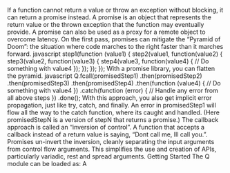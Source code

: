 If a function cannot return a value or throw an exception without blocking, it can return a promise instead. A promise is an object that represents the return value or the thrown exception that the function may eventually provide. A promise can also be used as a proxy for a remote object to overcome latency. On the first pass, promises can mitigate the “Pyramid of Doom”: the situation where code marches to the right faster than it marches forward. javascript step1(function (value1) { step2(value1, function(value2) { step3(value2, function(value3) { step4(value3, function(value4) { // Do something with value4 }); }); }); }); With a promise library, you can flatten the pyramid. javascript Q.fcall(promisedStep1) .then(promisedStep2) .then(promisedStep3) .then(promisedStep4) .then(function (value4) { // Do something with value4 }) .catch(function (error) { // Handle any error from all above steps }) .done(); With this approach, you also get implicit error propagation, just like try, catch, and finally. An error in promisedStep1 will flow all the way to the catch function, where its caught and handled. (Here promisedStepN is a version of stepN that returns a promise.) The callback approach is called an “inversion of control”. A function that accepts a callback instead of a return value is saying, “Dont call me, Ill call you.”. Promises un-invert the inversion, cleanly separating the input arguments from control flow arguments. This simplifies the use and creation of APIs, particularly variadic, rest and spread arguments. Getting Started The Q module can be loaded as: A <script> tag (creating a Q global variable): ~2.5 KB minified and gzipped. A Node.js and CommonJS module, available in npm as the q package An AMD module A component as microjs/q Using bower as q#^1.4.1 Using NuGet as Q Q can exchange promises with jQuery, Dojo, When.js, WinJS, and more. Resources Our wiki contains a number of useful resources, including: A method-by-method Q API reference. A growing examples gallery, showing how Q can be used to make everything better. From XHR to database access to accessing the Flickr API, Q is there for you. There are many libraries that produce and consume Q promises for everything from file system/database access or RPC to templating. For a list of some of the more popular ones, see Libraries. If you want materials that introduce the promise concept generally, and the below tutorial isnt doing it for you, check out our collection of presentations, blog posts, and podcasts. A guide for those coming from jQuerys $.Deferred. Wed also love to have you join the Q-Continuum mailing list. Tutorial Promises have a then method, which you can use to get the eventual return value (fulfillment) or thrown exception (rejection). javascript promiseMeSomething() .then(function (value) { }, function (reason) { }); If promiseMeSomething returns a promise that gets fulfilled later with a return value, the first function (the fulfillment handler) will be called with the value. However, if the promiseMeSomething function gets rejected later by a thrown exception, the second function (the rejection handler) will be called with the exception. Note that resolution of a promise is always asynchronous: that is, the fulfillment or rejection handler will always be called in the next turn of the event loop (i.e. process.nextTick in Node). This gives you a nice guarantee when mentally tracing the flow of your code, namely that then will always return before either handler is executed. In this tutorial, we begin with how to consume and work with promises. Well talk about how to create them, and thus create functions like promiseMeSomething that return promises, below. Propagation The then method returns a promise, which in this example, Im assigning to outputPromise. javascript var outputPromise = getInputPromise() .then(function (input) { }, function (reason) { }); The outputPromise variable becomes a new promise for the return value of either handler. Since a function can only either return a value or throw an exception, only one handler will ever be called and it will be responsible for resolving outputPromise. If you return a value in a handler, outputPromise will get fulfilled. If you throw an exception in a handler, outputPromise will get rejected. If you return a promise in a handler, outputPromise will “become” that promise. Being able to become a new promise is useful for managing delays, combining results, or recovering from errors. If the getInputPromise() promise gets rejected and you omit the rejection handler, the error will go to outputPromise: javascript var outputPromise = getInputPromise() .then(function (value) { }); If the input promise gets fulfilled and you omit the fulfillment handler, the value will go to outputPromise: javascript var outputPromise = getInputPromise() .then(null, function (error) { }); Q promises provide a fail shorthand for then when you are only interested in handling the error: javascript var outputPromise = getInputPromise() .fail(function (error) { }); If you are writing JavaScript for modern engines only or using CoffeeScript, you may use catch instead of fail. Promises also have a fin function that is like a finally clause. The final handler gets called, with no arguments, when the promise returned by getInputPromise() either returns a value or throws an error. The value returned or error thrown by getInputPromise() passes directly to outputPromise unless the final handler fails, and may be delayed if the final handler returns a promise. javascript var outputPromise = getInputPromise() .fin(function () { // close files, database connections, stop servers, conclude tests }); If the handler returns a value, the value is ignored If the handler throws an error, the error passes to outputPromise If the handler returns a promise, outputPromise gets postponed. The eventual value or error has the same effect as an immediate return value or thrown error: a value would be ignored, an error would be forwarded. If you are writing JavaScript for modern engines only or using CoffeeScript, you may use finally instead of fin. Chaining There are two ways to chain promises. You can chain promises either inside or outside handlers. The next two examples are equivalent. javascript return getUsername() .then(function (username) { return getUser(username) .then(function (user) { // if we get here without an error, // the value returned here // or the exception thrown here // resolves the promise returned // by the first line }) }); javascript return getUsername() .then(function (username) { return getUser(username); }) .then(function (user) { // if we get here without an error, // the value returned here // or the exception thrown here // resolves the promise returned // by the first line }); The only difference is nesting. Its useful to nest handlers if you need to capture multiple input values in your closure. javascript function authenticate() { return getUsername() .then(function (username) { return getUser(username); }) // chained because we will not need the user name in the next event .then(function (user) { return getPassword() // nested because we need both user and password next .then(function (password) { if (user.passwordHash !== hash(password)) { throw new Error("Cant authenticate"); } }); }); } Combination You can turn an array of promises into a promise for the whole, fulfilled array using all. javascript return Q.all([ eventualAdd(2, 2), eventualAdd(10, 20) ]); If you have a promise for an array, you can use spread as a replacement for then. The spread function “spreads” the values over the arguments of the fulfillment handler. The rejection handler will get called at the first sign of failure. That is, whichever of the received promises fails first gets handled by the rejection handler. javascript function eventualAdd(a, b) { return Q.spread([a, b], function (a, b) { return a + b; }) } But spread calls all initially, so you can skip it in chains. javascript return getUsername() .then(function (username) { return [username, getUser(username)]; }) .spread(function (username, user) { }); The all function returns a promise for an array of values. When this promise is fulfilled, the array contains the fulfillment values of the original promises, in the same order as those promises. If one of the given promises is rejected, the returned promise is immediately rejected, not waiting for the rest of the batch. If you want to wait for all of the promises to either be fulfilled or rejected, you can use allSettled. javascript Q.allSettled(promises) .then(function (results) { results.forEach(function (result) { if (result.state === "fulfilled") { var value = result.value; } else { var reason = result.reason; } }); }); The any function accepts an array of promises and returns a promise that is fulfilled by the first given promise to be fulfilled, or rejected if all of the given promises are rejected. javascript Q.any(promises) .then(function (first) { // Any of the promises was fulfilled. }, function (error) { // All of the promises were rejected. }); Sequences If you have a number of promise-producing functions that need to be run sequentially, you can of course do so manually: javascript return foo(initialVal).then(bar).then(baz).then(qux); However, if you want to run a dynamically constructed sequence of functions, youll want something like this: ```javascript var funcs = [foo, bar, baz, qux]; var result = Q(initialVal); funcs.forEach(function (f) { result = result.then(f); }); return result; ``` You can make this slightly more compact using reduce: javascript return funcs.reduce(function (soFar, f) { return soFar.then(f); }, Q(initialVal)); Or, you could use the ultra-compact version: javascript return funcs.reduce(Q.when, Q(initialVal)); Handling Errors One sometimes-unintuitive aspect of promises is that if you throw an exception in the fulfillment handler, it will not be caught by the error handler. javascript return foo() .then(function (value) { throw new Error("Cant bar."); }, function (error) { // We only get here if "foo" fails }); To see why this is, consider the parallel between promises and try/catch. We are try-ing to execute foo(): the error handler represents a catch for foo(), while the fulfillment handler represents code that happens after the try/catch block. That code then needs its own try/catch block. In terms of promises, this means chaining your rejection handler: javascript return foo() .then(function (value) { throw new Error("Cant bar."); }) .fail(function (error) { // We get here with either foos error or bars error }); Progress Notification Its possible for promises to report their progress, e.g. for tasks that take a long time like a file upload. Not all promises will implement progress notifications, but for those that do, you can consume the progress values using a third parameter to then: javascript return uploadFile() .then(function () { // Success uploading the file }, function (err) { // There was an error, and we get the reason for error }, function (progress) { // We get notified of the uploads progress as it is executed }); Like fail, Q also provides a shorthand for progress callbacks called progress: javascript return uploadFile().progress(function (progress) { // We get notified of the uploads progress }); The End When you get to the end of a chain of promises, you should either return the last promise or end the chain. Since handlers catch errors, its an unfortunate pattern that the exceptions can go unobserved. So, either return it, javascript return foo() .then(function () { return "bar"; }); Or, end it. javascript foo() .then(function () { return "bar"; }) .done(); Ending a promise chain makes sure that, if an error doesnt get handled before the end, it will get rethrown and reported. This is a stopgap. We are exploring ways to make unhandled errors visible without any explicit handling. The Beginning Everything above assumes you get a promise from somewhere else. This is the common case. Every once in a while, you will need to create a promise from scratch. Using Q.fcall You can create a promise from a value using Q.fcall. This returns a promise for 10. javascript return Q.fcall(function () { return 10; }); You can also use fcall to get a promise for an exception. javascript return Q.fcall(function () { throw new Error("Cant do it"); }); As the name implies, fcall can call functions, or even promised functions. This uses the eventualAdd function above to add two numbers. javascript return Q.fcall(eventualAdd, 2, 2); Using Deferreds If you have to interface with asynchronous functions that are callback-based instead of promise-based, Q provides a few shortcuts (like Q.nfcall and friends). But much of the time, the solution will be to use deferreds. javascript var deferred = Q.defer(); FS.readFile("foo.txt", "utf-8", function (error, text) { if (error) { deferred.reject(new Error(error)); } else { deferred.resolve(text); } }); return deferred.promise; Note that a deferred can be resolved with a value or a promise. The reject function is a shorthand for resolving with a rejected promise. ```javascript // this: deferred.reject(new Error("Cant do it")); // is shorthand for: var rejection = Q.fcall(function () { throw new Error("Cant do it"); }); deferred.resolve(rejection); ``` This is a simplified implementation of Q.delay. javascript function delay(ms) { var deferred = Q.defer(); setTimeout(deferred.resolve, ms); return deferred.promise; } This is a simplified implementation of Q.timeout javascript function timeout(promise, ms) { var deferred = Q.defer(); Q.when(promise, deferred.resolve); delay(ms).then(function () { deferred.reject(new Error("Timed out")); }); return deferred.promise; } Finally, you can send a progress notification to the promise with deferred.notify. For illustration, this is a wrapper for XML HTTP requests in the browser. Note that a more thorough implementation would be in order in practice. ```javascript function requestOkText(url) { var request = new XMLHttpRequest(); var deferred = Q.defer(); request.open("GET", url, true); request.onload = onload; request.onerror = onerror; request.onprogress = onprogress; request.send(); function onload() { if (request.status === 200) { deferred.resolve(request.responseText); } else { deferred.reject(new Error("Status code was " + request.status)); } } function onerror() { deferred.reject(new Error("Cant XHR " + JSON.stringify(url))); } function onprogress(event) { deferred.notify(event.loaded / event.total); } return deferred.promise; } ``` Below is an example of how to use this requestOkText function: javascript requestOkText("http://localhost:3000") .then(function (responseText) { // If the HTTP response returns 200 OK, log the response text. console.log(responseText); }, function (error) { // If theres an error or a non-200 status code, log the error. console.error(error); }, function (progress) { // Log the progress as it comes in. console.log("Request progress: " + Math.round(progress * 100) + "%"); }); Using Q.Promise This is an alternative promise-creation API that has the same power as the deferred concept, but without introducing another conceptual entity. Rewriting the requestOkText example above using Q.Promise: ```javascript function requestOkText(url) { return Q.Promise(function(resolve, reject, notify) { var request = new XMLHttpRequest(); request.open("GET", url, true); request.onload = onload; request.onerror = onerror; request.onprogress = onprogress; request.send(); function onload() { if (request.status === 200) { resolve(request.responseText); } else { reject(new Error("Status code was " + request.status)); } } function onerror() { reject(new Error("Cant XHR " + JSON.stringify(url))); } function onprogress(event) { notify(event.loaded / event.total); } }); } ``` If requestOkText were to throw an exception, the returned promise would be rejected with that thrown exception as the rejection reason. The Middle If you are using a function that may return a promise, but just might return a value if it doesnt need to defer, you can use the “static” methods of the Q library. The when function is the static equivalent for then. javascript return Q.when(valueOrPromise, function (value) { }, function (error) { }); All of the other methods on a promise have static analogs with the same name. The following are equivalent: javascript return Q.all([a, b]); javascript return Q.fcall(function () { return [a, b]; }) .all(); When working with promises provided by other libraries, you should convert it to a Q promise. Not all promise libraries make the same guarantees as Q and certainly dont provide all of the same methods. Most libraries only provide a partially functional then method. This thankfully is all we need to turn them into vibrant Q promises. javascript return Q($.ajax(...)) .then(function () { }); If there is any chance that the promise you receive is not a Q promise as provided by your library, you should wrap it using a Q function. You can even use Q.invoke as a shorthand. javascript return Q.invoke($, ajax, ...) .then(function () { }); Over the Wire A promise can serve as a proxy for another object, even a remote object. There are methods that allow you to optimistically manipulate properties or call functions. All of these interactions return promises, so they can be chained. ``` direct manipulation using a promise as a proxy value.foo promise.get("foo") value.foo = value promise.put("foo", value) delete value.foo promise.del("foo") value.foo(...args) promise.post("foo", [args]) value.foo(...args) promise.invoke("foo", ...args) value(...args) promise.fapply([args]) value(...args) promise.fcall(...args) ``` If the promise is a proxy for a remote object, you can shave round-trips by using these functions instead of then. To take advantage of promises for remote objects, check out Q-Connection. Even in the case of non-remote objects, these methods can be used as shorthand for particularly-simple fulfillment handlers. For example, you can replace javascript return Q.fcall(function () { return [{ foo: "bar" }, { foo: "baz" }]; }) .then(function (value) { return value[0].foo; }); with javascript return Q.fcall(function () { return [{ foo: "bar" }, { foo: "baz" }]; }) .get(0) .get("foo"); Adapting Node If youre working with functions that make use of the Node.js callback pattern, where callbacks are in the form of function(err, result), Q provides a few useful utility functions for converting between them. The most straightforward are probably Q.nfcall and Q.nfapply ("Node function call/apply") for calling Node.js-style functions and getting back a promise: javascript return Q.nfcall(FS.readFile, "foo.txt", "utf-8"); return Q.nfapply(FS.readFile, ["foo.txt", "utf-8"]); If you are working with methods, instead of simple functions, you can easily run in to the usual problems where passing a method to another function—like Q.nfcall—"un-binds" the method from its owner. To avoid this, you can either use Function.prototype.bind or some nice shortcut methods we provide: javascript return Q.ninvoke(redisClient, "get", "user:1:id"); return Q.npost(redisClient, "get", ["user:1:id"]); You can also create reusable wrappers with Q.denodeify or Q.nbind: ```javascript var readFile = Q.denodeify(FS.readFile); return readFile("foo.txt", "utf-8"); var redisClientGet = Q.nbind(redisClient.get, redisClient); return redisClientGet("user:1:id"); ``` Finally, if youre working with raw deferred objects, there is a makeNodeResolver method on deferreds that can be handy: javascript var deferred = Q.defer(); FS.readFile("foo.txt", "utf-8", deferred.makeNodeResolver()); return deferred.promise; Long Stack Traces Q comes with optional support for “long stack traces,” wherein the stack property of Error rejection reasons is rewritten to be traced along asynchronous jumps instead of stopping at the most recent one. As an example: ```js function theDepthsOfMyProgram() { Q.delay(100).done(function explode() { throw new Error("boo!"); }); } theDepthsOfMyProgram(); ``` usually would give a rather unhelpful stack trace looking something like Error: boo! at explode (/path/to/test.js:3:11) at _fulfilled (/path/to/test.js:q:54) at resolvedValue.promiseDispatch.done (/path/to/q.js:823:30) at makePromise.promise.promiseDispatch (/path/to/q.js:496:13) at pending (/path/to/q.js:397:39) at process.startup.processNextTick.process._tickCallback (node.js:244:9) But, if you turn this feature on by setting js Q.longStackSupport = true; then the above code gives a nice stack trace to the tune of Error: boo! at explode (/path/to/test.js:3:11) From previous event: at theDepthsOfMyProgram (/path/to/test.js:2:16) at Object.<anonymous> (/path/to/test.js:7:1) Note how you can see the function that triggered the async operation in the stack trace! This is very helpful for debugging, as otherwise you end up getting only the first line, plus a bunch of Q internals, with no sign of where the operation started. In node.js, this feature can also be enabled through the Q_DEBUG environment variable: Q_DEBUG=1 node server.js This will enable long stack support in every instance of Q. This feature does come with somewhat-serious performance and memory overhead, however. If youre working with lots of promises, or trying to scale a server to many users, you should probably keep it off. But in development, go for it! Tests You can view the results of the Q test suite in your browser! License Copyright 2009–2017 Kristopher Michael Kowal and contributors MIT License (enclosed)